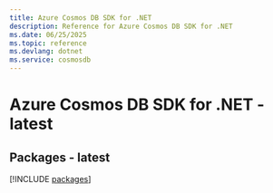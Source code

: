 ```yaml
---
title: Azure Cosmos DB SDK for .NET
description: Reference for Azure Cosmos DB SDK for .NET
ms.date: 06/25/2025
ms.topic: reference
ms.devlang: dotnet
ms.service: cosmosdb
---
```

# Azure Cosmos DB SDK for .NET - latest
## Packages - latest
[!INCLUDE [packages](cosmos-db-index.md)]